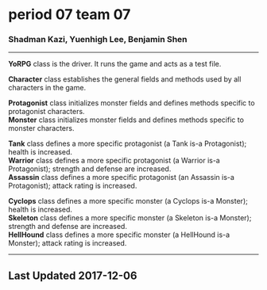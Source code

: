 <h1>period 07 team 07</h1>
<h3>Shadman Kazi, Yuenhigh Lee, Benjamin Shen</h3>
<hr />

<p>
    <b>YoRPG</b> class is the driver. It runs the game and acts as a test file.
</p>

<p>
    <b>Character</b> class establishes the general fields and methods used by all characters in the game.
</p>

<p>
    <b>Protagonist</b> class initializes monster fields and defines methods specific to protagonist characters.
  <br />
    <b>Monster</b> class initializes monster fields and defines methods specific to monster characters.
</p>

<p>
    <b>Tank</b> class defines a more specific protagonist (a Tank is-a Protagonist); health is increased.
  <br />
    <b>Warrior</b> class defines a more specific protagonist (a Warrior is-a Protagonist); strength and defense are increased.
  <br />
    <b>Assassin</b> class defines a more specific protagonist (an Assassin is-a Protagonist); attack rating is increased.
</p>

<p>
    <b>Cyclops</b> class defines a more specific monster (a Cyclops is-a Monster); health is increased.
  <br />
    <b>Skeleton</b> class defines a more specific monster (a Skeleton is-a Monster); strength and defense are increased.
  <br />
    <b>HellHound</b> class defines a more specific monster (a HellHound is-a Monster); attack rating is increased.
</p>

<hr />
<h2>Last Updated 2017-12-06</h2>